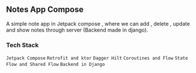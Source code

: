 ## Notes App Compose

A simple note app in Jetpack compose , where we can add , delete , update and show notes through server (Backend made in django).

### Tech Stack

`Jetpack Compose`
`Retrofit and ktor`
`Dagger Hilt`
`Coroutines and Flow`
`State Flow and Shared Flow`
`Backend in Django`
